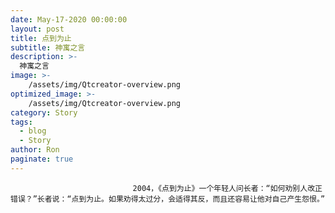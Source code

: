 ```yaml
---
date: May-17-2020 00:00:00
layout: post
title: 点到为止
subtitle: 神寓之言
description: >-
  神寓之言
image: >-
    /assets/img/Qtcreator-overview.png
optimized_image: >-
    /assets/img/Qtcreator-overview.png
category: Story
tags:
  - blog
  - Story
author: Ron
paginate: true
---
```


							　　2004，《点到为止》一个年轻人问长者：“如何劝别人改正错误？”长者说：“点到为止。如果劝得太过分，会适得其反，而且还容易让他对自己产生怨恨。”
							
							
						